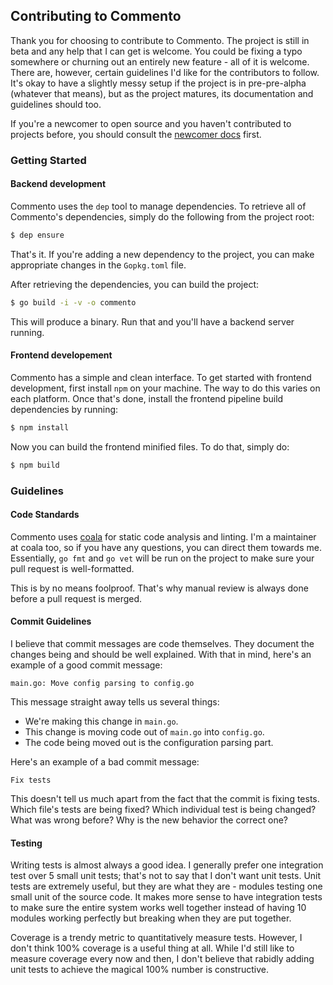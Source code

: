 ## Contributing to Commento

Thank you for choosing to contribute to Commento. The project is still in beta
and any help that I can get is welcome. You could be fixing a typo somewhere or
churning out an entirely new feature - all of it is welcome. There are, however,
certain guidelines I'd like for the contributors to follow. It's okay to have a
slightly messy setup if the project is in pre-pre-alpha (whatever that means),
but as the project matures, its documentation and guidelines should too.

If you're a newcomer to open source and you haven't contributed to projects
before, you should consult the [newcomer docs](newcomer.md) first.

### Getting Started

#### Backend development

Commento uses the `dep` tool to manage dependencies. To retrieve all of
Commento's dependencies, simply do the following from the project root:

```bash
$ dep ensure
```

That's it. If you're adding a new dependency to the project, you can make
appropriate changes in the `Gopkg.toml` file.

After retrieving the dependencies, you can build the project:

```bash
$ go build -i -v -o commento
```

This will produce a binary. Run that and you'll have a backend server running.

#### Frontend developement

Commento has a simple and clean interface. To get started with frontend
development, first install `npm` on your machine. The way to do this varies on
each platform. Once that's done, install the frontend pipeline build
dependencies by running:

```bash
$ npm install
```

Now you can build the frontend minified files. To do that, simply do:

```bash
$ npm build
```

### Guidelines

#### Code Standards

Commento uses [coala](https://coala.io) for static code analysis and linting.
I'm a maintainer at coala too, so if you have any questions, you can direct them
towards me. Essentially, `go fmt` and `go vet` will be run on the project to
make sure your pull request is well-formatted.

This is by no means foolproof. That's why manual review is always done before a
pull request is merged.

#### Commit Guidelines

I believe that commit messages are code themselves. They document the changes
being and should be well explained. With that in mind, here's an example of a
good commit message:

    main.go: Move config parsing to config.go

This message straight away tells us several things:

* We're making this change in `main.go`.
* This change is moving code out of `main.go` into `config.go`.
* The code being moved out is the configuration parsing part.

Here's an example of a bad commit message:

    Fix tests

This doesn't tell us much apart from the fact that the commit is fixing tests.
Which file's tests are being fixed? Which individual test is being changed? What
was wrong before? Why is the new behavior the correct one?

#### Testing

Writing tests is almost always a good idea. I generally prefer one integration
test over 5 small unit tests; that's not to say that I don't want unit tests.
Unit tests are extremely useful, but they are what they are - modules testing
one small unit of the source code. It makes more sense to have integration tests
to make sure the entire system works well together instead of having 10 modules
working perfectly but breaking when they are put together.

Coverage is a trendy metric to quantitatively measure tests. However, I don't
think 100% coverage is a useful thing at all. While I'd still like to measure
coverage every now and then, I don't believe that rabidly adding unit tests to
achieve the magical 100% number is constructive.
